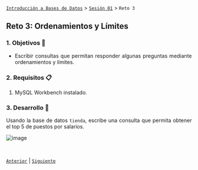 [`Introducción a Bases de Datos`](../../README.md) > [`Sesión 01`](../Readme.md) > `Reto 3`
	
## Reto 3: Ordenamientos y Límites

<div style="text-align: justify;">

### 1. Objetivos :dart:

- Escribir consultas que permitan responder algunas preguntas mediante ordenamientos y límites.

### 2. Requisitos :clipboard:

1. MySQL Workbench instalado.

### 3. Desarrollo :rocket:

Usando la base de datos `tienda`, escribe una consulta que permita obtener el top 5 de puestos por salarios.
	
	
![image](https://user-images.githubusercontent.com/104279978/193721591-152490e6-6a67-47cb-b548-f3390affe419.png)


<br/>

[`Anterior`](../Ejemplo-04/Readme.md) | [`Siguiente`](../Readme.md)

</div>
